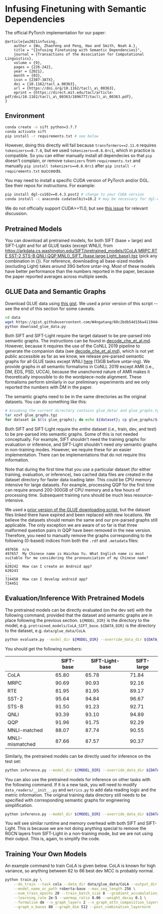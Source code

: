 # Infusing Finetuning with Semantic Dependencies

The official PyTorch implementation for our paper:

```
@article{wu2021infusing,
    author = {Wu, Zhaofeng and Peng, Hao and Smith, Noah A.},
    title = "{Infusing Finetuning with Semantic Dependencies}",
    journal = {Transactions of the Association for Computational Linguistics},
    volume = {9},
    pages = {226-242},
    year = {2021},
    month = {03},
    issn = {2307-387X},
    doi = {10.1162/tacl_a_00363},
    url = {https://doi.org/10.1162/tacl\_a\_00363},
    eprint = {https://direct.mit.edu/tacl/article-pdf/doi/10.1162/tacl\_a\_00363/1896777/tacl\_a\_00363.pdf},
}
```

## Environment

```bash
conda create -n sift python=3.7.7
conda activate sift
pip install -r requirements.txt # see below
```

However, doing this directly will fail because `transformers==2.11.0` requires `tokenizers==0.7.0`, but we used `tokenizers==0.8.0rc1`, which in practice is compatible. So you can either manually install all dependecies so that `pip` doesn't complain, or remove `tokenizers` from `requirements.txt` and manually `pip install tokenizers==0.8.0rc1` after `pip install -r requirements.txt` succeeds.

You may need to install a specific CUDA version of PyTorch and/or DGL. See their repos for instructions. For example:

```bash
pip install dgl-cu102==0.4.3.post2 # change to your CUDA version
conda install -c anaconda cudatoolkit=10.2 # may be necessary for dgl-cuda to work; change to your CUDA version
```

We do not officially support CUDA>=11.0, but see [this issue](https://github.com/ZhaofengWu/SIFT/issues/3) for relevant discussion.

## Pretrained Models

You can download all pretrained models, for both SIFT (base + large) and SIFT-Light and for all GLUE tasks (except WNLI), from https://arkdata.cs.washington.edu/SIFT/pretrained_models/{CoLA,MRPC,RTE,SST-2,STS-B,QNLI,QQP,MNLI}_SIFT_{base,large,Light_base}.tgz (pick any combination in {}). For reference, downloading all base-sized models (excluding Light) takes around 39G before untar-ing. Most of these models have better performance than the numbers reported in the paper, because the paper reported averages across multiple seeds.

## GLUE Data and Semantic Graphs

Download GLUE data using [this gist](https://gist.github.com/W4ngatang/60c2bdb54d156a41194446737ce03e2e). We used a prior version of this script -- see the end of this section for some caveats.

```bash
cd data
wget https://gist.githubusercontent.com/W4ngatang/60c2bdb54d156a41194446737ce03e2e/raw/1502038877f6a88c225a34450793fbc3ea87eaba/download_glue_data.py
python download_glue_data.py
```

Both SIFT and SIFT-Light require the target dataset to be pre-parsed into semantic graphs. The instructions can be found in [decode_che_et_al.md](decode_che_et_al.md). However, because it requires the use of the CoNLL 2019 pipeline to generate the companion data (see [decode_che_et_al.md](decode_che_et_al.md)), which is not yet public accessible as far as we know, we release pre-parsed semantic graphs for all GLUE tasks except WNLI [here](https://arkdata.cs.washington.edu/SIFT/glue_graphs.tgz) (13GB before untar-ing). We provide graphs in all semantic formalisms in CoNLL 2019 except AMR (i.e., DM, EDS, PSD, UCCA), because the unanchored nature of AMR makes it theoretically impossible to do the wordpiece-node alignment. These formalisms perform similarly in our preliminary experiments and we only reported the numbers with DM in the paper.

The semantic graphs need to be in the same directories as the original datasets. You can do something like this:

```bash
# Assuming the current directory contains glue_data/ and glue_graphs.tgz
tar xzvf glue_graphs.tgz
for dataset in $(ls glue_graphs); do echo ${dataset}; cp glue_graphs/${dataset}/* glue_data/${dataset}/; done
```

Both SIFT and SIFT-Light require the _entire_ dataset (i.e., train, dev, and test) to be pre-parsed into semantic graphs. Some of this is not needed conceptually. For example, SIFT shouldn't need the training graphs for evaluation or inference, and SIFT-Light shouldn't need _any_ semantic graphs in non-training modes. However, we require these for an easier implementation. There can be implementations that do not require this information.

Note that during the first time that you use a particular dataset (for either training, evaluation, or inference), two cached data files are created in the dataset directory for faster data loading later. This could be CPU memory intensive for large datasets. For example, processing QQP for the first time can require around 200-300GB of CPU memory and a few hours of processing time. Subsequent training runs should be much less resource-intensive.

We used a [prior version of the GLUE downloading script](https://gist.githubusercontent.com/W4ngatang/60c2bdb54d156a41194446737ce03e2e/raw/17b8dd0d724281ed7c3b2aeeda662b92809aadd5/download_glue_data.py), but the dataset files linked there have expired and been replaced with new locations. We believe the datasets should remain the same and our pre-parsed graphs still applicable. The only exception we are aware of so far is that three malformed question pairs in QQP have been removed in the new version. Therefore, you need to manually remove the graphs corresponding to the following (0-based) indices from both the `.rdf` and `.metadata` files:

```
497656  n/a
497657  My Chinese name is Haichao Yu. What English name is most suitable for me considering the pronounciation of my Chinese name?
...
620242  How can I create an Android app?
620243
...
724450  How can I develop android app?
724451
```

## Evaluation/Inference With Pretrained Models

The pretrained models can be directly evaluated (on the dev set) with the following command, provided that the dataset and semantic graphs are in place following the previous section. `${MODEL_DIR}` is the directory to the model, e.g. `pretrained_models/CoLA_SIFT_base`. `${DATA_DIR}` is the directory to the dataset, e.g. `data/glue_data/CoLA`.

```bash
python evaluate.py --model_dir ${MODEL_DIR} --override_data_dir ${DATA_DIR}
```

You should get the following numbers:

|                 | SIFT-base | SIFT-Light-base | SIFT-large |
| --------------- | --------- | --------------- | ---------- |
| CoLA            | 65.80     | 65.78           | 71.84      |
| MRPC            | 90.69     | 90.93           | 92.16      |
| RTE             | 81.95     | 81.95           | 89.17      |
| SST-2           | 95.64     | 94.84           | 96.67      |
| STS-B           | 91.50     | 91.23           | 92.71      |
| QNLI            | 93.39     | 93.10           | 94.89      |
| QQP             | 91.96     | 91.75           | 92.29      |
| MNLI-matched    | 88.07     | 87.74           | 90.55      |
| MNLI-mismatched | 87.66     | 87.57           | 90.37      |

Similarly, the pretrained models can be directly used for inference on the test set:

```bash
python inference.py --model_dir ${MODEL_DIR} --override_data_dir ${DATA_DIR}
```

You can also use the pretrained models for inference on other tasks with the following command. If it is a new task, you will need to modify `data_readers/__init__.py` and `metrics.py` to add data reading logic and the metric information. The original training data directory still needs to be specified with corresponding semantic graphs for engineering simplification.

```bash
python inference.py --model_dir ${MODEL_DIR} --override_data_dir ${DATA_DIR} --inference_task ${TASK_NAME} --inference_data_dir ${INFERENCE_DATA_DIR}
```

You will see similar runtime and memory overhead with both SIFT and SIFT-Light. This is because we are not doing anything special to remove the RGCN layers from SIFT-Light in a non-training mode, but we are not using their output. This is, again, to simplify the code.

## Training Your Own Models

An example command to train CoLA is given below. CoLA is known for high variance, so anything between 62 to 66 best dev MCC is probably normal.

```bash
python train.py \
    --do_train --task cola --data_dir data/glue_data/CoLA --output_dir output_dir \
    --model_name_or_path roberta-base --max_seq_length 256 \
    --num_train_epochs 20 --train_batch_size 8 --gradient_accumulation_steps 4 --eval_batch_size 16 \
    --learning_rate 2e-5 --warmup_ratio 0.06 --weight_decay 0.1 \
    --formalism dm --n_graph_layers 2 --n_graph_attn_composition_layers 2 \
    --graph_n_bases 80 --graph_dim 512 --post_combination_layernorm
```
